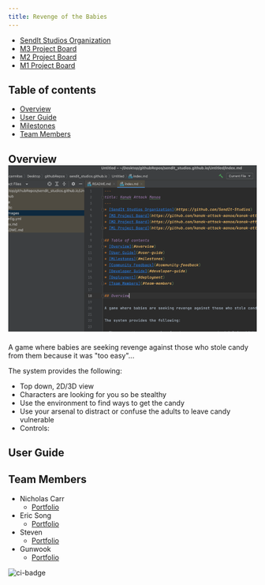 ```yaml
---
title: Revenge of the Babies
---
```

* [SendIt Studios Organization](https://github.com/SendIt-Studios)
* [M3 Project Board](https://github.com/orgs/SendIt-Studios/projects/2/views/1)
* [M2 Project Board](https://github.com/kanak-attack-manoa/kanak-attack-manoa/projects/2)
* [M1 Project Board](https://github.com/kanak-attack-manoa/kanak-attack-manoa/projects/1)

## Table of contents
* [Overview](#overview)
* [User Guide](#user-guide)
* [Milestones](#milestones)
* [Team Members](#team-members)

## Overview![img.png](img.png)

A game where babies are seeking revenge against those who stole candy from them because it was "too easy"...

The system provides the following:

* Top down, 2D/3D view
* Characters are looking for you so be stealthy
* Use the environment to find ways to get the candy
* Use your arsenal to distract or confuse the adults to leave candy vulnerable
* Controls:

## User Guide


## Team Members
* Nicholas Carr
    * [Portfolio](https://nicholasbcarr.github.io/)
* Eric Song
    * [Portfolio](https://jeanne8879.github.io/)
* Steven 
    * [Portfolio](https://gavinh123.github.io/)
* Gunwook
    * [Portfolio](https://lumd2000.github.io/)

![ci-badge](https://github.com/kanak-attack-manoa/kanak-attack-manoa/workflows/ci-kanak-attack-manoa/badge.svg)


